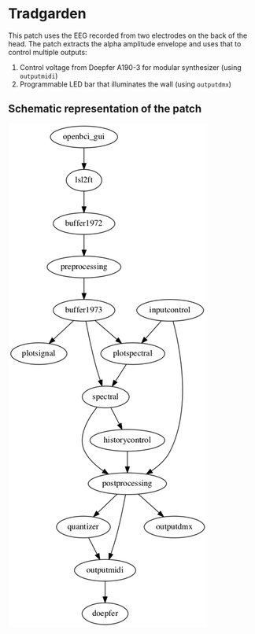# Tradgarden

This patch uses the EEG recorded from two electrodes on the back of the head. The patch extracts the alpha amplitude envelope and uses that to control multiple outputs:

1. Control voltage from Doepfer A190-3 for modular synthesizer (using `outputmidi`)
1. Programmable LED bar that illuminates the wall (using `outputdmx`)

## Schematic representation of the patch

![flowchart](patch.png)

